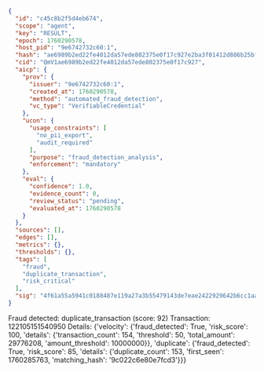 ```json
{
  "id": "c45c8b2f5d4eb674",
  "scope": "agent",
  "key": "RESULT",
  "epoch": 1760290578,
  "host_pid": "9e6742732c60:1",
  "hash": "ae6989b2ed22fe4012da57ede802375e0f17c927e2ba3f01412d886b25bf6d1e",
  "cid": "QmV1ae6989b2ed22fe4012da57ede802375e0f17c927",
  "aicp": {
    "prov": {
      "issuer": "9e6742732c60:1",
      "created_at": 1760290578,
      "method": "automated_fraud_detection",
      "vc_type": "VerifiableCredential"
    },
    "ucon": {
      "usage_constraints": [
        "no_pii_export",
        "audit_required"
      ],
      "purpose": "fraud_detection_analysis",
      "enforcement": "mandatory"
    },
    "eval": {
      "confidence": 1.0,
      "evidence_count": 0,
      "review_status": "pending",
      "evaluated_at": 1760290578
    }
  },
  "sources": [],
  "edges": [],
  "metrics": {},
  "thresholds": {},
  "tags": [
    "fraud",
    "duplicate_transaction",
    "risk_critical"
  ],
  "sig": "4f61a55a5941c0188487e119a27a3b55479143de7eae2422929642b6cc1aaefb"
}
```

Fraud detected: duplicate_transaction (score: 92)
Transaction: 122105151540950
Details: {'velocity': {'fraud_detected': True, 'risk_score': 100, 'details': {'transaction_count': 154, 'threshold': 50, 'total_amount': 29776208, 'amount_threshold': 10000000}}, 'duplicate': {'fraud_detected': True, 'risk_score': 85, 'details': {'duplicate_count': 153, 'first_seen': 1760285763, 'matching_hash': '9c022c6e80e7fcd3'}}}